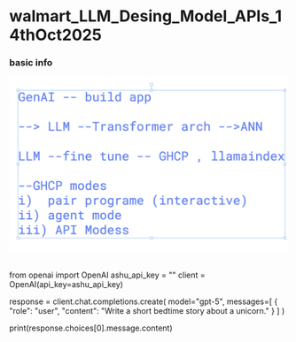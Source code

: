 # walmart_LLM_Desing_Model_APIs_14thOct2025

### basic info 

<img src="rev1.png">

## 

from openai import OpenAI
ashu_api_key = "" 
client = OpenAI(api_key=ashu_api_key)

response = client.chat.completions.create(
    model="gpt-5",
    messages=[
        {
            "role": "user",
            "content": "Write a short bedtime story about a unicorn."
        }
    ]
)

print(response.choices[0].message.content)